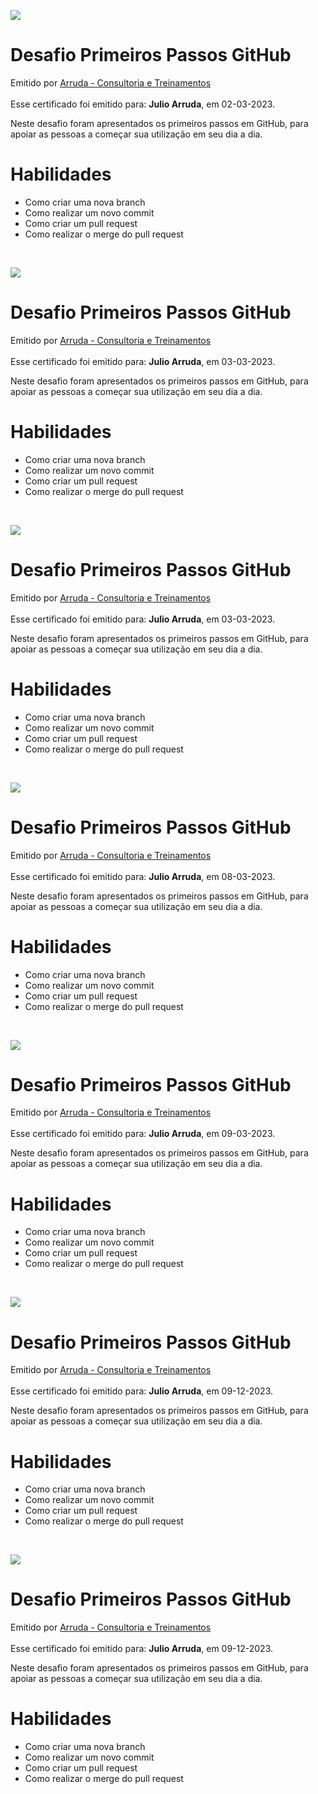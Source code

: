 <body>
<main id=root>
<div><div><div>
<p><img src=
"
https://creds.arruda.io/events/desafio_primeiros_passos_github/badge.png
"
 /></p>
</div></div></div>
<div><div><div><div><div><div>
<h1>Desafio Primeiros Passos GitHub</h1>
<div><div>Emitido por <a href="https://arruda.io">Arruda - Consultoria e Treinamentos</a></div><div>&nbsp;</div>
<div>Esse certificado foi emitido para: <strong>Julio Arruda</strong>, em 02-03-2023.</div>
</div></div>
<p>Neste desafio foram apresentados os primeiros passos em GitHub, para apoiar as pessoas a começar sua utilização em seu dia a dia.</p>
</div><div>
<h1>Habilidades</h1>
<ul><li>Como criar uma nova branch
</li>
<li>Como realizar um novo commit
</li>
<li>Como criar um pull request
</li>
<li>Como realizar o merge do pull request
</li></ul>
</div><div>&nbsp;</div></div></div></div></div></main></body>
<body>
<main id=root>
<div><div><div>
<p><img src=
"
https://creds.arruda.io/events/desafio_primeiros_passos_github/badge.png
"
 /></p>
</div></div></div>
<div><div><div><div><div><div>
<h1>Desafio Primeiros Passos GitHub</h1>
<div><div>Emitido por <a href="https://arruda.io">Arruda - Consultoria e Treinamentos</a></div><div>&nbsp;</div>
<div>Esse certificado foi emitido para: <strong>Julio Arruda</strong>, em 03-03-2023.</div>
</div></div>
<p>Neste desafio foram apresentados os primeiros passos em GitHub, para apoiar as pessoas a começar sua utilização em seu dia a dia.</p>
</div><div>
<h1>Habilidades</h1>
<ul><li>Como criar uma nova branch
</li>
<li>Como realizar um novo commit
</li>
<li>Como criar um pull request
</li>
<li>Como realizar o merge do pull request
</li></ul>
</div><div>&nbsp;</div></div></div></div></div></main></body>
<body>
<main id=root>
<div><div><div>
<p><img src=
"
https://creds.arruda.io/events/desafio_primeiros_passos_github/badge.png
"
 /></p>
</div></div></div>
<div><div><div><div><div><div>
<h1>Desafio Primeiros Passos GitHub</h1>
<div><div>Emitido por <a href="https://arruda.io">Arruda - Consultoria e Treinamentos</a></div><div>&nbsp;</div>
<div>Esse certificado foi emitido para: <strong>Julio Arruda</strong>, em 03-03-2023.</div>
</div></div>
<p>Neste desafio foram apresentados os primeiros passos em GitHub, para apoiar as pessoas a começar sua utilização em seu dia a dia.</p>
</div><div>
<h1>Habilidades</h1>
<ul><li>Como criar uma nova branch
</li>
<li>Como realizar um novo commit
</li>
<li>Como criar um pull request
</li>
<li>Como realizar o merge do pull request
</li></ul>
</div><div>&nbsp;</div></div></div></div></div></main></body>
<body>
<main id=root>
<div><div><div>
<p><img src=
"
https://creds.arruda.io/events/desafio_primeiros_passos_github/badge.png
"
 /></p>
</div></div></div>
<div><div><div><div><div><div>
<h1>Desafio Primeiros Passos GitHub</h1>
<div><div>Emitido por <a href="https://arruda.io">Arruda - Consultoria e Treinamentos</a></div><div>&nbsp;</div>
<div>Esse certificado foi emitido para: <strong>Julio Arruda</strong>, em 08-03-2023.</div>
</div></div>
<p>Neste desafio foram apresentados os primeiros passos em GitHub, para apoiar as pessoas a começar sua utilização em seu dia a dia.</p>
</div><div>
<h1>Habilidades</h1>
<ul><li>Como criar uma nova branch
</li>
<li>Como realizar um novo commit
</li>
<li>Como criar um pull request
</li>
<li>Como realizar o merge do pull request
</li></ul>
</div><div>&nbsp;</div></div></div></div></div></main></body>
<body>
<main id=root>
<div><div><div>
<p><img src=
"
https://creds.arruda.io/events/desafio_primeiros_passos_github/badge.png
"
 /></p>
</div></div></div>
<div><div><div><div><div><div>
<h1>Desafio Primeiros Passos GitHub</h1>
<div><div>Emitido por <a href="https://arruda.io">Arruda - Consultoria e Treinamentos</a></div><div>&nbsp;</div>
<div>Esse certificado foi emitido para: <strong>Julio Arruda</strong>, em 09-03-2023.</div>
</div></div>
<p>Neste desafio foram apresentados os primeiros passos em GitHub, para apoiar as pessoas a começar sua utilização em seu dia a dia.</p>
</div><div>
<h1>Habilidades</h1>
<ul><li>Como criar uma nova branch
</li>
<li>Como realizar um novo commit
</li>
<li>Como criar um pull request
</li>
<li>Como realizar o merge do pull request
</li></ul>
</div><div>&nbsp;</div></div></div></div></div></main></body>
<body>
<main id=root>
<div><div><div>
<p><img src=
"
https://creds.arruda.io/events/desafio_primeiros_passos_github/badge.png
"
 /></p>
</div></div></div>
<div><div><div><div><div><div>
<h1>Desafio Primeiros Passos GitHub</h1>
<div><div>Emitido por <a href="https://arruda.io">Arruda - Consultoria e Treinamentos</a></div><div>&nbsp;</div>
<div>Esse certificado foi emitido para: <strong>Julio Arruda</strong>, em 09-12-2023.</div>
</div></div>
<p>Neste desafio foram apresentados os primeiros passos em GitHub, para apoiar as pessoas a começar sua utilização em seu dia a dia.</p>
</div><div>
<h1>Habilidades</h1>
<ul><li>Como criar uma nova branch
</li>
<li>Como realizar um novo commit
</li>
<li>Como criar um pull request
</li>
<li>Como realizar o merge do pull request
</li></ul>
</div><div>&nbsp;</div></div></div></div></div></main></body>
<body>
<main id=root>
<div><div><div>
<p><img src=
"
https://creds.arruda.io/events/desafio_primeiros_passos_github/badge.png
"
 /></p>
</div></div></div>
<div><div><div><div><div><div>
<h1>Desafio Primeiros Passos GitHub</h1>
<div><div>Emitido por <a href="https://arruda.io">Arruda - Consultoria e Treinamentos</a></div><div>&nbsp;</div>
<div>Esse certificado foi emitido para: <strong>Julio Arruda</strong>, em 09-12-2023.</div>
</div></div>
<p>Neste desafio foram apresentados os primeiros passos em GitHub, para apoiar as pessoas a começar sua utilização em seu dia a dia.</p>
</div><div>
<h1>Habilidades</h1>
<ul><li>Como criar uma nova branch
</li>
<li>Como realizar um novo commit
</li>
<li>Como criar um pull request
</li>
<li>Como realizar o merge do pull request
</li></ul>
</div><div>&nbsp;</div></div></div></div></div></main></body>
